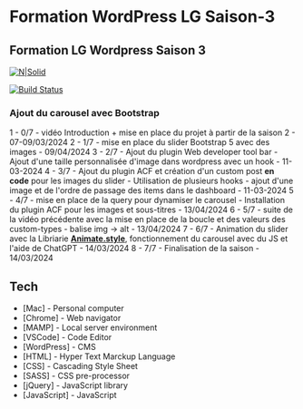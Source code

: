 # Formation WordPress LG Saison-3

## Formation LG Wordpress Saison 3

[![N|Solid](https://cldup.com/dTxpPi9lDf.thumb.png)](https://nodesource.com/products/nsolid)

[![Build Status](https://travis-ci.org/joemccann/dillinger.svg?branch=master)](https://travis-ci.org/joemccann/dillinger)

### Ajout du carousel avec Bootstrap

1 - 0/7 - vidéo Introduction + mise en place du projet à partir de la saison 2 - 07-09/03/2024
2 - 1/7 - mise en place du slider Bootstrap 5 avec des images - 09/04/2024
3 - 2/7 - Ajout du plugin Web developer tool bar - Ajout d'une taille personnalisée d'image dans wordpress avec un hook - 11-03-2024
4 - 3/7 - Ajout du plugin ACF et création d'un custom post **en code** pour les images du slider - Utilisation de plusieurs hooks - ajout d'une image et de l'ordre de passage des items dans le dashboard - 11-03-2024
5 - 4/7 - mise en place de la query pour dynamiser le carousel - Installation du plugin ACF pour les images et sous-titres - 13/04/2024
6 - 5/7 - suite de la vidéo précédente avec la mise en place de la boucle et des valeurs des custom-types - balise img -> alt - 13/04/2024
7 - 6/7 - Animation du slider avec la Libriarie [**Animate.style**](https://animate.style/), fonctionnement du carousel avec du JS et l'aide de ChatGPT - 14/03/2024
8 - 7/7 - Finalisation de la saison - 14/03/2024

## Tech

-   [Mac] - Personal computer
-   [Chrome] - Web navigator
-   [MAMP] - Local server environment
-   [VSCode] - Code Editor
-   [WordPress] - CMS
-   [HTML] - Hyper Text Marckup Language
-   [CSS] - Cascading Style Sheet
-   [SASS] - CSS pre-processor
-   [jQuery] - JavaScript library
-   [JavaScript] - JavaScript
